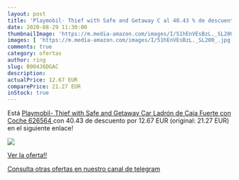```yaml
---
layout: post
title: 'Playmobil- Thief with Safe and Getaway C al 40.43 % de descuento'
date: 2020-08-29 11:30:00
thumbnailImage: 'https://m.media-amazon.com/images/I/51hEnVEsBzL._SL200_.jpg'
images: [ 'https://m.media-amazon.com/images/I/51hEnVEsBzL._SL200_.jpg' ]
comments: true
category: ofertas
author: ring
slug: B004J6DGAC
description:
actualPrice: 12.67 EUR
comparePrice: 21.27 EUR
inStock: true
---
```


Está [Playmobil- Thief with Safe and Getaway Car Ladrón de Caja Fuerte con Coche   626564 ](https://www.amazon.com/dp/B004J6DGAC/?tag=redken08-20) con 40.43 de descuento por 12.67 EUR (original: 21.27 EUR) en el siguiente enlace!

[![](https://m.media-amazon.com/images/I/51hEnVEsBzL._SL200_.jpg)](https://www.amazon.com/dp/B004J6DGAC/?tag=redken08-20)

[Ver la oferta!!](https://www.amazon.com/dp/B004J6DGAC/?tag=redken08-20)

[Consulta otras ofertas en nuestro canal de telegram](https://t.me/s/ofertas25)
